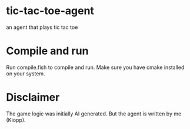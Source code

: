 # tic-tac-toe-agent
an agent that plays tic tac toe
# Compile and run
Run compile.fish to compile and run. Make sure you have cmake installed on your system.
# Disclaimer
The game logic was initially AI generated. But the agent is written by me (Kiopp).
